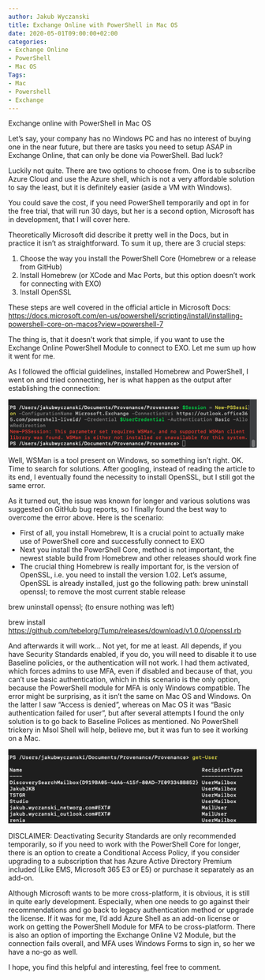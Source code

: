 ```yaml
---
author: Jakub Wyczanski
title: Exchange Online with PowerShell in Mac OS
date: 2020-05-01T09:00:00+02:00
categories: 
- Exchange Online
- PowerShell
- Mac OS
Tags:
- Mac
- Powershell
- Exchange
---
```


Exchange online with PowerShell in Mac OS

Let’s say, your company has no Windows PC and has no interest of buying one in the near future, but there are tasks you need to setup ASAP in Exchange Online, that can only be done via PowerShell. Bad luck?

Luckily not quite. There are two options to choose from. One is to subscribe Azure Cloud and use the Azure shell, which is not a very affordable solution to say the least, but it is definitely easier (aside a VM with Windows).

You could save the cost, if you need PowerShell temporarily and opt in for the free trial, that will run 30 days, but her is a second option, Microsoft has in development, that I will cover here.

Theoretically Microsoft did describe it pretty well in the Docs, but in practice it isn’t as straightforward. To sum it up, there are 3 crucial steps:

1. Choose the way you install the PowerShell Core (Homebrew or a release from GitHub)
2. Install Homebrew (or XCode and Mac Ports, but this option doesn’t work for connecting with EXO)
3. Install OpenSSL

These steps are well covered in the official article in Microsoft Docs:
https://docs.microsoft.com/en-us/powershell/scripting/install/installing-powershell-core-on-macos?view=powershell-7

The thing is, that it doesn’t work that simple, if you want to use the Exchange Online PowerShell Module to connect to EXO. Let me sum up how it went for me.

As I followed the official guidelines, installed Homebrew and PowerShell, I went on and tried connecting, her is what happen as the output after establishing the connection:

 ![Screenshot 1](/uploads/2020/04/EXO_Powershell_Mac_Error.png)

Well, WSMan is a tool present on Windows, so something isn’t right. OK. Time to search for solutions. After googling, instead of reading the article to its end, I eventually found the necessity to install OpenSSL, but I still got the same error. 

As it turned out, the issue was known for longer and various solutions was suggested on GitHub bug reports, so I finally found the best way to overcome the error above. Here is the scenario:

-	First of all, you install Homebrew, It is a crucial point to actually make use of PowerShell core and successfully connect to EXO
-	Next you install the PowerShell Core, method is not important, the newest stable build from Homebrew and other releases should work fine
-	The crucial thing Homebrew is really important for, is the version of OpenSSL, i.e. you need to install the version 1.02. Let’s assume, OpenSSL is already installed, just go the following path:
brew uninstall openssl; to remove the most current stable release

brew uninstall openssl; (to ensure nothing was left)

brew install https://github.com/tebelorg/Tump/releases/download/v1.0.0/openssl.rb

And afterwards it will work… Not yet, for me at least. 
All depends, if you have Security Standards enabled, if you do, you will need to disable it to use Baseline policies, or the authentication will not work. I had them activated, which forces admins to use MFA, even if disabled and because of that, you can’t use basic authentication, which in this scenario is the only option, because the PowerShell module for MFA is only Windows compatible. 
The error might be surprising, as it isn’t the same on Mac OS and Windows. On the latter I saw “Access is denied”, whereas on Mac OS it was “Basic authentication failed for user”, but after several attempts I found the only solution is to go back to Baseline Polices as mentioned. No PowerShell trickery in Msol Shell will help, believe me, but it was fun to see it working on a Mac.

 ![Screenshot 2](/uploads/2020/04/EXO_PowerShell_Mac_working.png)

DISCLAIMER: Deactivating Security Standards are only recommended temporarily, so if you need to work with the PowerShell Core for longer, there is an option to create a Conditional Access Policy, if you consider upgrading to a subscription that has Azure Active Directory Premium included (Like EMS, Microsoft 365 E3 or E5) or purchase it separately as an add-on.

Although Microsoft wants to be more cross-platform, it is obvious, it is still in quite early development. Especially, when one needs to go against their recommendations and go back to legacy authentication method or upgrade the license. If it was for me, I’d add Azure Shell as an add-on license or work on getting the PowerShell Module for MFA to be cross-platform. There is also an option of importing the Exchange Online V2 Module, but the connection fails overall, and MFA uses Windows Forms to sign in, so her we have a no-go as well.

I hope, you find this helpful and interesting, feel free to comment.
